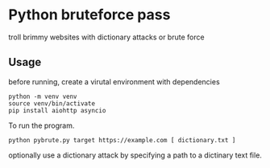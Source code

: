 # Python bruteforce pass

troll brimmy websites with dictionary attacks or brute force

## Usage

before running, create a virutal environment with dependencies

```
python -m venv venv
source venv/bin/activate
pip install aiohttp asyncio
```

To run the program.
```
python pybrute.py target https://example.com [ dictionary.txt ]
```
optionally use a dictionary attack by specifying a path to a dictinary text file.



